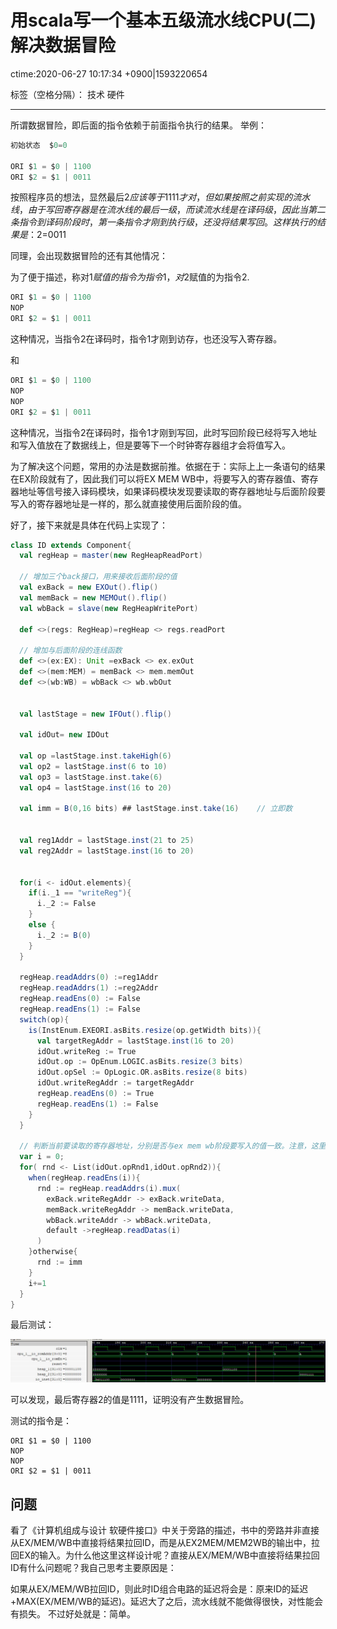 # 用scala写一个基本五级流水线CPU(二)解决数据冒险
ctime:2020-06-27 10:17:34 +0900|1593220654

标签（空格分隔）： 技术 硬件

---

所谓数据冒险，即后面的指令依赖于前面指令执行的结果。
举例：
```c
初始状态  $0=0

ORI $1 = $0 | 1100
ORI $2 = $1 | 0011
```

按照程序员的想法，显然最后$2应该等于1111才对，但如果按照之前实现的流水线，由于写回寄存器是在流水线的最后一级，而读流水线是在译码级，因此当第二条指令到译码阶段时，第一条指令才刚到执行级，还没将结果写回。这样执行的结果是：$2=0011

同理，会出现数据冒险的还有其他情况：

为了便于描述，称对$1赋值的指令为指令1，对$2赋值的为指令2.

```c
ORI $1 = $0 | 1100
NOP
ORI $2 = $1 | 0011
```

这种情况，当指令2在译码时，指令1才刚到访存，也还没写入寄存器。



和

```c
ORI $1 = $0 | 1100
NOP
NOP
ORI $2 = $1 | 0011
```

这种情况，当指令2在译码时，指令1才刚到写回，此时写回阶段已经将写入地址和写入值放在了数据线上，但是要等下一个时钟寄存器组才会将值写入。

为了解决这个问题，常用的办法是数据前推。依据在于：实际上上一条语句的结果在EX阶段就有了，因此我们可以将EX MEM WB中，将要写入的寄存器值、寄存器地址等信号接入译码模块，如果译码模块发现要读取的寄存器地址与后面阶段要写入的寄存器地址是一样的，那么就直接使用后面阶段的值。

好了，接下来就是具体在代码上实现了：

```scala
class ID extends Component{
  val regHeap = master(new RegHeapReadPort)

  // 增加三个back接口，用来接收后面阶段的值
  val exBack = new EXOut().flip()  
  val memBack = new MEMOut().flip()
  val wbBack = slave(new RegHeapWritePort)

  def <>(regs: RegHeap)=regHeap <> regs.readPort
  
  // 增加与后面阶段的连线函数
  def <>(ex:EX): Unit =exBack <> ex.exOut
  def <>(mem:MEM) = memBack <> mem.memOut
  def <>(wb:WB) = wbBack <> wb.wbOut


  val lastStage = new IFOut().flip()

  val idOut= new IDOut

  val op =lastStage.inst.takeHigh(6)
  val op2 = lastStage.inst(6 to 10)
  val op3 = lastStage.inst.take(6)
  val op4 = lastStage.inst(16 to 20)

  val imm = B(0,16 bits) ## lastStage.inst.take(16)    // 立即数


  val reg1Addr = lastStage.inst(21 to 25)
  val reg2Addr = lastStage.inst(16 to 20)


  for(i <- idOut.elements){
    if(i._1 == "writeReg"){
      i._2 := False
    }
    else {
      i._2 := B(0)
    }
  }

  regHeap.readAddrs(0) :=reg1Addr
  regHeap.readAddrs(1) :=reg2Addr
  regHeap.readEns(0) := False
  regHeap.readEns(1) := False
  switch(op){
    is(InstEnum.EXEORI.asBits.resize(op.getWidth bits)){
      val targetRegAddr = lastStage.inst(16 to 20)
      idOut.writeReg := True
      idOut.op := OpEnum.LOGIC.asBits.resize(3 bits)
      idOut.opSel := OpLogic.OR.asBits.resize(8 bits)
      idOut.writeRegAddr := targetRegAddr
      regHeap.readEns(0) := True
      regHeap.readEns(1) := False
    }
  }

  // 判断当前要读取的寄存器地址，分别是否与ex mem wb阶段要写入的值一致。注意，这里是有优先级的，ex的优先级最高，因为这代表的是上一条语句。
  var i = 0;
  for( rnd <- List(idOut.opRnd1,idOut.opRnd2)){
    when(regHeap.readEns(i)){
      rnd := regHeap.readAddrs(i).mux(
        exBack.writeRegAddr -> exBack.writeData,
        memBack.writeRegAddr -> memBack.writeData,
        wbBack.writeAddr -> wbBack.writeData,
        default ->regHeap.readDatas(i)
      )
    }otherwise{
      rnd := imm
    }
    i+=1
  }
}
```

最后测试：

![此处输入图片的描述][1]

[1]: https://raw.githubusercontent.com/Ncerzzk/MyBlog/master/img/cpu2.jpg

可以发现，最后寄存器2的值是1111，证明没有产生数据冒险。

测试的指令是：
```
ORI $1 = $0 | 1100
NOP
NOP
ORI $2 = $1 | 0011
```

## 问题

看了《计算机组成与设计 软硬件接口》中关于旁路的描述，书中的旁路并非直接从EX/MEM/WB中直接将结果拉回ID，而是从EX2MEM/MEM2WB的输出中，拉回EX的输入。为什么他这里这样设计呢？直接从EX/MEM/WB中直接将结果拉回ID有什么问题呢？我自己思考主要原因是：

如果从EX/MEM/WB拉回ID，则此时ID组合电路的延迟将会是：原来ID的延迟+MAX(EX/MEM/WB的延迟)。延迟大了之后，流水线就不能做得很快，对性能会有损失。
不过好处就是：简单。